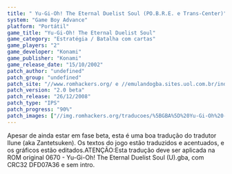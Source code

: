 ```yaml
---
title: " Yu-Gi-Oh! The Eternal Duelist Soul (PO.B.R.E. e Trans-Center)"
system: "Game Boy Advance"
platform: "Portátil"
game_title: "Yu-Gi-Oh! The Eternal Duelist Soul"
game_category: "Estratégia / Batalha com cartas"
game_players: "2"
game_developer: "Konami"
game_publisher: "Konami"
game_release_date: "15/10/2002"
patch_author: "undefined"
patch_group: "undefined"
patch_site: "//www.romhackers.org/ e //emulandogba.sites.uol.com.br/index2.html"
patch_version: "2.0 beta"
patch_release: "26/12/2008"
patch_type: "IPS"
patch_progress: "90%"
patch_images: ["//img.romhackers.org/traducoes/%5BGBA%5D%20Yu-Gi-Oh%20-%20The%20Eternal%20Duelist%20Soul%20-%20POBRE%20-%201.png","//img.romhackers.org/traducoes/%5BGBA%5D%20Yu-Gi-Oh%20-%20The%20Eternal%20Duelist%20Soul%20-%20POBRE%20-%202.png","//img.romhackers.org/traducoes/%5BGBA%5D%20Yu-Gi-Oh%20-%20The%20Eternal%20Duelist%20Soul%20-%20POBRE%20-%203.png"]
---
```

Apesar de ainda estar em fase beta, esta é uma boa tradução do tradutor Ilune (aka Zantetsuken). Os textos do jogo estão traduzidos e acentuados, e os gráficos estão editados.ATENÇÃO:Esta tradução deve ser aplicada na ROM original 0670 - Yu-Gi-Oh! The Eternal Duelist Soul (U).gba, com CRC32 DFD07A36 e sem intro.